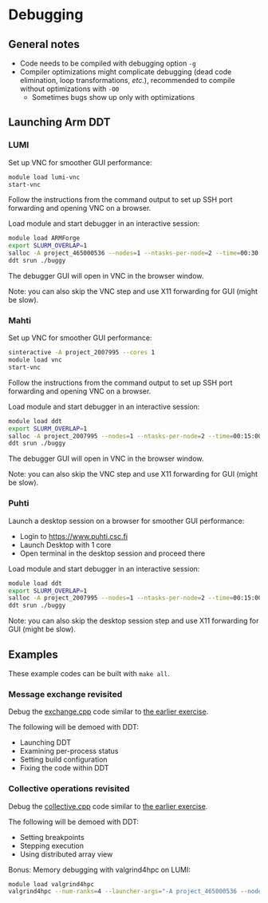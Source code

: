 # Debugging

## General notes

- Code needs to be compiled with debugging option `-g`
- Compiler optimizations might complicate debugging (dead code
  elimination, loop transformations, *etc.*), recommended to
  compile without optimizations with `-O0`
    - Sometimes bugs show up only with optimizations


## Launching Arm DDT

### LUMI

Set up VNC for smoother GUI performance:
```bash
module load lumi-vnc
start-vnc
```
Follow the instructions from the command output to set up
SSH port forwarding and opening VNC on a browser.

Load module and start debugger in an interactive session:
```bash
module load ARMForge
export SLURM_OVERLAP=1
salloc -A project_465000536 --nodes=1 --ntasks-per-node=2 --time=00:30:00 --partition=debug
ddt srun ./buggy
```

The debugger GUI will open in VNC in the browser window.

Note: you can also skip the VNC step and use X11 forwarding for GUI (might be slow).


### Mahti

Set up VNC for smoother GUI performance:
```bash
sinteractive -A project_2007995 --cores 1
module load vnc
start-vnc
```
Follow the instructions from the command output to set up
SSH port forwarding and opening VNC on a browser.

Load module and start debugger in an interactive session:
```bash
module load ddt
export SLURM_OVERLAP=1
salloc -A project_2007995 --nodes=1 --ntasks-per-node=2 --time=00:15:00 --partition=test
ddt srun ./buggy
```

The debugger GUI will open in VNC in the browser window.

Note: you can also skip the VNC step and use X11 forwarding for GUI (might be slow).


### Puhti

Launch a desktop session on a browser for smoother GUI performance:
* Login to https://www.puhti.csc.fi
* Launch Desktop with 1 core
* Open terminal in the desktop session and proceed there

Load module and start debugger in an interactive session:
```bash
module load ddt
export SLURM_OVERLAP=1
salloc -A project_2007995 --nodes=1 --ntasks-per-node=2 --time=00:15:00 --partition=test
ddt srun ./buggy
```

Note: you can also skip the desktop session step and use X11 forwarding for GUI (might be slow).


## Examples

These example codes can be built with `make all`.

### Message exchange revisited

Debug the [exchange.cpp](exchange.cpp) code similar to
[the earlier exercise](../message-exchange/).

The following will be demoed with DDT:
* Launching DDT
* Examining per-process status
* Setting build configuration
* Fixing the code within DDT

### Collective operations revisited

Debug the [collective.cpp](collective.cpp) code similar to
[the earlier exercise](../collectives/).

The following will be demoed with DDT:
* Setting breakpoints
* Stepping execution
* Using distributed array view

Bonus: Memory debugging with valgrind4hpc on LUMI:

```bash
module load valgrind4hpc
valgrind4hpc --num-ranks=4 --launcher-args="-A project_465000536 --nodes=1 --ntasks-per-node=2 --time=00:30:00 --partition=debug" ./collective.exe
```

